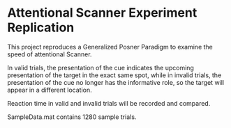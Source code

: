 # Attentional Scanner Experiment Replication

This project reproduces a Generalized	Posner Paradigm to examine the speed of attentional Scanner.

In valid trials, the presentation of the cue indicates the upcoming presentation of the target in the exact same spot, while in invalid trials, the presentation of the cue no longer has the informative role, so the target will appear in a different location.

Reaction time in valid and invalid trials will be recorded and compared.

SampleData.mat contains 1280 sample trials.
